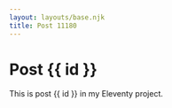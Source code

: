 ```yaml
---
layout: layouts/base.njk
title: Post 11180
---
```


# Post {{ id }}

This is post {{ id }} in my Eleventy project.

